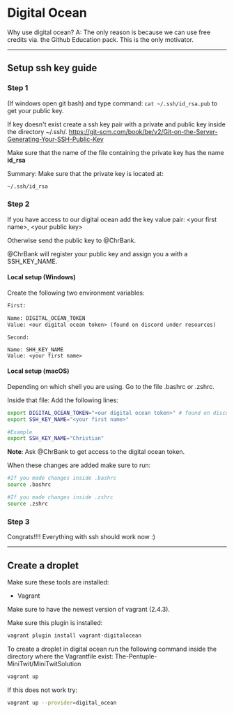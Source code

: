 # Digital Ocean

Why use digital ocean?
A: The only reason is because we can use free credits via. the Github Education pack. This is the only motivator.

---

## Setup ssh key guide

### Step 1

(If windows open git bash) and type command:
```cat ~/.ssh/id_rsa.pub``` to get your public key.

If key doesn't exist create a ssh key pair with a private and public key inside the directory ~/.ssh/. https://git-scm.com/book/be/v2/Git-on-the-Server-Generating-Your-SSH-Public-Key

Make sure that the name of the file containing the private key has the name **id_rsa**

Summary: Make sure that the private key is located at:
```txt
~/.ssh/id_rsa
```

### Step 2

If you have access to our digital ocean add the key value pair: \<your first name>, \<your public key>

Otherwise send the public key to @ChrBank.

@ChrBank will register your public key and assign you a with a SSH_KEY_NAME.

#### Local setup (Windows)

Create the following two environment variables:
```txt
First:

Name: DIGITAL_OCEAN_TOKEN
Value: <our digital ocean token> (found on discord under resources)
```

```
Second:

Name: SHH_KEY_NAME
Value: <your first name>
```

#### Local setup (macOS)

Depending on which shell you are using. Go to the file .bashrc or .zshrc.

Inside that file:
Add the following lines:

```bash
export DIGITAL_OCEAN_TOKEN="<our digital ocean token>" # found on discord under resources
export SSH_KEY_NAME="<your first name>"

#Example
export SSH_KEY_NAME="Christian"
```

**Note**: Ask @ChrBank to get access to the digital ocean token.

When these changes are added make sure to run:

```bash
#If you made changes inside .bashrc
source .bashrc

#If you made changes inside .zshrc
source .zshrc
```

### Step 3

Congrats!!!!
Everything with ssh should work now :)

---

## Create a droplet

Make sure these tools are installed:
* Vagrant

Make sure to have the newest version of vagrant (2.4.3).

Make sure this plugin is installed:
```bash
vagrant plugin install vagrant-digitalocean
```

To create a droplet in digital ocean run the following command inside the directory where the Vagrantfile exist: 
The-Pentuple-MiniTwit/MiniTwitSolution

```bash
vagrant up
```

If this does not work try:

```bash
vagrant up --provider=digital_ocean
```
